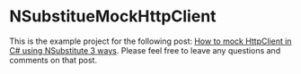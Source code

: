 # NSubstitueMockHttpClient

This is the example project for the following post: [How to mock HttpClient in C# using NSubstitute 3 ways](https://daninacan.com/how-to-mock-httpclient-in-c-using-nsubstitute-3-ways). Please feel free to leave any questions and comments on that post.
